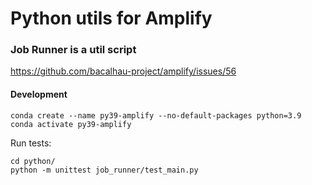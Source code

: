 # Python utils for Amplify

### Job Runner is a util script

https://github.com/bacalhau-project/amplify/issues/56


#### Development

```
conda create --name py39-amplify --no-default-packages python=3.9
conda activate py39-amplify
```

Run tests:
```
cd python/
python -m unittest job_runner/test_main.py
```